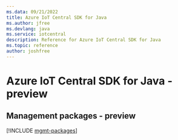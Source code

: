 ```yaml
---
ms.data: 09/21/2022
title: Azure IoT Central SDK for Java
ms.author: jfree
ms.devlang: java
ms.service: iotcentral
description: Reference for Azure IoT Central SDK for Java
ms.topic: reference
author: joshfree
---
```

# Azure IoT Central SDK for Java - preview

## Management packages - preview
[!INCLUDE [mgmt-packages](iot-central-mgmt-index.md)]